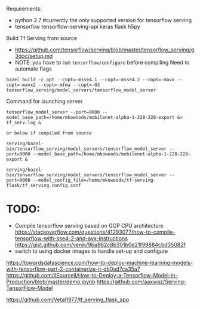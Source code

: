 
Requirements:
 - python 2.7 #currently the only supported version for tensorflow serving
 - tensorfow tensorflow-serving-api keras flask h5py
 
 

Build Tf Serving from source
 - https://github.com/tensorflow/serving/blob/master/tensorflow_serving/g3doc/setup.md
 - NOTE: you have to run `tensorflow/configure` before compiling Need to automate flags
 
 ```
bazel build -c opt --copt=-msse4.1 --copt=-msse4.2 --copt=-mavx --copt=-mavx2 --copt=-mfma --copt=-O3 tensorflow_serving/model_servers/tensorflow_model_server
```

Command for launching server
```
tensorflow_model_server --port=9000 --model_base_path=/home/mkowoods/mobilenet-alpha-1-228-228-export &> tf_serv.log &

or below if compiled from source 

serving/bazel-bin/tensorflow_serving/model_servers/tensorflow_model_server --port=9000 --model_base_path=/home/mkowoods/mobilenet-alpha-1-228-228-export &

serving/bazel-bin/tensorflow_serving/model_servers/tensorflow_model_server --port=9000 --model_config_file=/home/mkowoods/tf-serving-flask/tf_serving_config.conf
```

# TODO:
 - Compile tensorflow serving based on GCP CPU architecture 
 https://stackoverflow.com/questions/41293077/how-to-compile-tensorflow-with-sse4-2-and-avx-instructions
 https://gist.github.com/venik/9ba962c8b301b0e21f99884cbd35082f
 - switch to using docker images to handle set-up and configure
 
 https://towardsdatascience.com/how-to-deploy-machine-learning-models-with-tensorflow-part-2-containerize-it-db0ad7ca35a7
 https://github.com/llSourcell/How-to-Deploy-a-Tensorflow-Model-in-Production/blob/master/demo.ipynb
 https://github.com/aaxwaz/Serving-TensorFlow-Model

 https://github.com/Vetal1977/tf_serving_flask_app
 
 